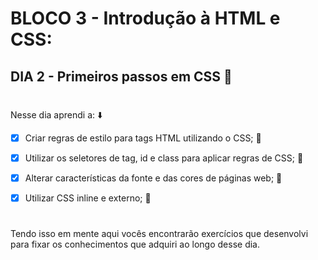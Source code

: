 # BLOCO 3 - Introdução à HTML e CSS:

## DIA 2 - Primeiros passos em CSS :green_heart:

#

Nesse dia aprendi a: :arrow_down:

- [x] Criar regras de estilo para tags HTML utilizando o CSS; :rocket:

- [x] Utilizar os seletores de tag, id e class para aplicar regras de CSS; :rocket:

- [x] Alterar características da fonte e das cores de páginas web; :rocket:

- [x] Utilizar CSS inline e externo; :rocket:

#

Tendo isso em mente aqui vocês encontrarão exercícios que desenvolvi para fixar os conhecimentos que adquiri ao longo desse dia.



